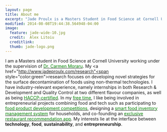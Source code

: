 ```yaml
---
layout: page
title: About me
excerpt: "Jade Proulx is a Masters Student in Food Science at Cornell University."
modified: 2014-08-08T19:44:38.564948-04:00
image: 
  feature: jade-wide-10.jpg
  credit:  Alex Litoiu 
  creditlink: 
  thumb: jade-logo.png
---
```


I am a Masters student in Food Science at Cornell University working under the supervision of <a href="http://blogs.cornell.edu/morarulab/"><span style="color:green">Dr. Carmen Moraru</span></a>. My <a href="http://www.jadeproulx.com/research"<span style="color:green">research</span></a> focuses on developing novel strategies for the surface decontamination of foods using non-thermal technologies. I have industry-relevant experience, namely internships in both Research & Development and Quality Control at two different flavour companies, as well as being <a href="https://dl.dropboxusercontent.com/u/51364198/HACCP-certificate.jpg"><span style="color:green">HACCP-certified</span></a>. In my <a href="http://jadeproulx.com/freetime"><span style="color:green">free time</span></a>, I like being involved in entrepreneurial projects combining food and tech such as participating to <a href= "http://jadeproulx.com/freetime/popples"><span style="color:green">food product development competitions</span></a>, designing a <a href="http://jadeproulx.com/freetime/TFF"><span style="color:green">smart food inventory management system</span></a> for households, and co-founding an <a href="http://jadeproulx.com/freetime/Atlus"><span style="color:green">exclusive restaurant recommendation app</span></a>. My interests lie at the interface between <strong>technology</strong>, <strong>food</strong>, <strong>sustainability</strong>, and <strong>entrepreneurship</strong>.

